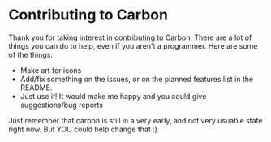 # Contributing to Carbon
Thank you for taking interest in contributing to Carbon. There are a lot of things you can do to help, even if you aren't a programmer. Here are some of the things:
- Make art for icons
- Add/fix something on the issues, or on the planned features list in the README.
- Just use it! It would make me happy and you could give suggestions/bug reports

Just remember that carbon is still in a very early, and not very usuable state right now. But YOU could help change that :)
